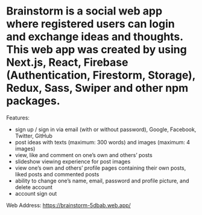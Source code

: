 # Brainstorm is a social web app where registered users can login and exchange ideas and thoughts. This web app was created by using Next.js, React, Firebase (Authentication, Firestorm, Storage), Redux, Sass, Swiper and other npm packages.

Features:

- sign up / sign in via email (with or without password), Google, Facebook, Twitter, GitHub
- post ideas with texts (maximum: 300 words) and images (maximum: 4 images)
- view, like and comment on one’s own and others’ posts
- slideshow viewing experience for post images
- view one’s own and others’ profile pages containing their own posts, liked posts and commented posts
- ability to change one’s name, email, password and profile picture, and delete account
- account sign out

Web Address: https://brainstorm-5dbab.web.app/
